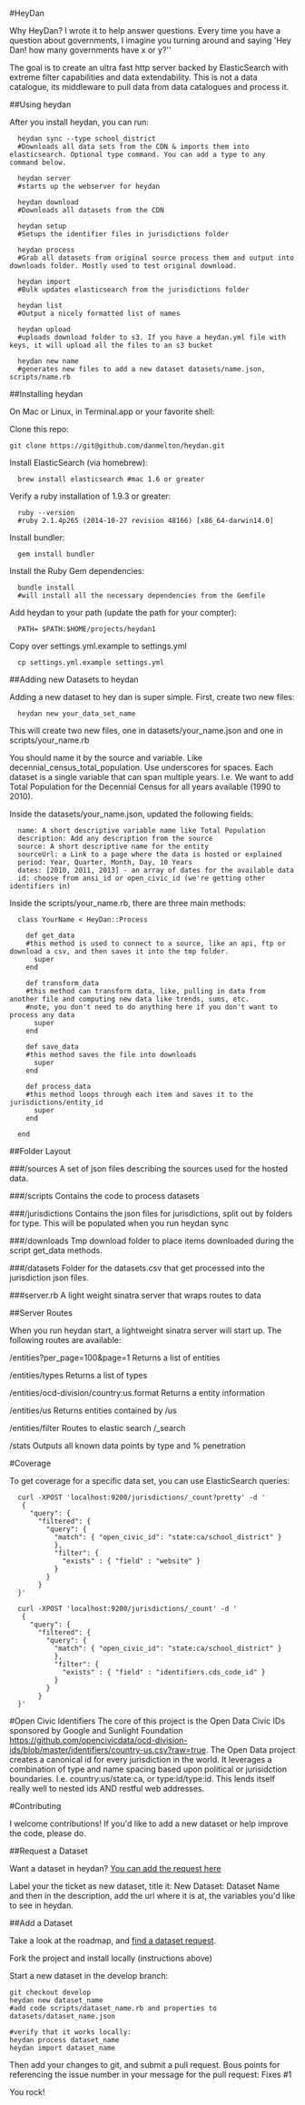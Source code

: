 #HeyDan

Why HeyDan? I wrote it to help answer questions. Every time you have a question about governments, I imagine you turning around and saying 'Hey Dan! how many governments have x or y?''

The goal is to create an ultra fast http server backed by ElasticSearch with extreme filter capabilities and data extendability. This is not a data catalogue, its middleware to pull data from data catalogues and process it. 

##Using heydan

After you install heydan, you can run:

      heydan sync --type school_district
      #Downloads all data sets from the CDN & imports them into elasticsearch. Optional type command. You can add a type to any command below.

      heydan server
      #starts up the webserver for heydan

      heydan download
      #Downloads all datasets from the CDN

      heydan setup
      #Setups the identifier files in jurisdictions folder

      heydan process
      #Grab all datasets from original source process them and output into downloads folder. Mostly used to test original download.

      heydan import
      #Bulk updates elasticsearch from the jurisdictions folder

      heydan list
      #Output a nicely formatted list of names

      heydan upload
      #uploads download folder to s3. If you have a heydan.yml file with keys, it will upload all the files to an s3 bucket 

      heydan new name
      #generates new files to add a new dataset datasets/name.json, scripts/name.rb 
      
##Installing heydan

On Mac or Linux, in Terminal.app or your favorite shell:

Clone this repo:

    git clone https://git@github.com/danmelton/heydan.git

Install ElasticSearch (via homebrew):

      brew install elasticsearch #mac 1.6 or greater

Verify a ruby installation of 1.9.3 or greater:

      ruby --version      
      #ruby 2.1.4p265 (2014-10-27 revision 48166) [x86_64-darwin14.0]

Install bundler:

      gem install bundler

Install the Ruby Gem dependencies:

      bundle install
      #will install all the necessary dependencies from the Gemfile

Add heydan to your path (update the path for your compter):

      PATH= $PATH:$HOME/projects/heydan1

Copy over settings.yml.example to settings.yml

      cp settings.yml.example settings.yml

##Adding new Datasets to heydan

Adding a new dataset to hey dan is super simple. First, create two new files:

      heydan new your_data_set_name

This will create two new files, one in datasets/your_name.json and one in scripts/your_name.rb

You should name it by the source and variable. Like decennial_census_total_population. Use underscores for spaces. Each dataset is a single variable that can span multiple years. I.e. We want to add Total Population for the Decennial Census for all years available (1990 to 2010).

Inside the datasets/your_name.json, updated the following fields:

      name: A short descriptive variable name like Total Population
      description: Add any description from the source
      source: A short descriptive name for the entity 
      sourceUrl: a Link to a page where the data is hosted or explained
      period: Year, Quarter, Month, Day, 10 Years
      dates: [2010, 2011, 2013] - an array of dates for the available data
      id: choose from ansi_id or open_civic_id (we're getting other identifiers in)

Inside the scripts/your_name.rb, there are three main methods:

      class YourName < HeyDan::Process

        def get_data
        #this method is used to connect to a source, like an api, ftp or download a csv, and then saves it into the tmp folder.
          super
        end

        def transform_data
        #this method can transform data, like, pulling in data from another file and computing new data like trends, sums, etc. 
        #note, you don't need to do anything here if you don't want to process any data
          super
        end

        def save_data
        #this method saves the file into downloads
          super
        end

        def process_data
        #this method loops through each item and saves it to the jurisdictions/entity_id 
          super
        end

      end

##Folder Layout

###/sources
A set of json files describing the sources used for the hosted data.

###/scripts
Contains the code to process datasets

###/jurisdictions
Contains the json files for jurisdictions, split out by folders for type. This will be populated when you run heydan sync

###/downloads
Tmp download folder to place items downloaded during the script get_data methods.

###/datasets
Folder for the datasets.csv that get processed into the jurisdiction json files.

###server.rb
A light weight sinatra server that wraps routes to data

##Server Routes

When you run heydan start, a lightweight sinatra server will start up. The following routes are available:

/entities?per_page=100&page=1
Returns a list of entities

/entities/types
Returns a list of types

/entities/ocd-division/country:us.format
Returns a entity information

/entities/us
Returns entities contained by /us

/entities/filter 
Routes to elastic search /_search

/stats
Outputs all known data points by type and % penetration

#Coverage

To get coverage for a specific data set, you can use ElasticSearch queries:

      curl -XPOST 'localhost:9200/jurisdictions/_count?pretty' -d '
       {
         "query": { 
           "filtered": {
             "query": {
               "match": { "open_civic_id": "state:ca/school_district" } 
               },
               "filter": {
                 "exists" : { "field" : "website" }
               }
             }
           }
      }'

      curl -XPOST 'localhost:9200/jurisdictions/_count' -d '
       {
         "query": { 
           "filtered": {
             "query": {
               "match": { "open_civic_id": "state:ca/school_district" } 
               },
               "filter": {
                 "exists" : { "field" : "identifiers.cds_code_id" }
               }
             }
           }
      }'

#Open Civic Identifiers
The core of this project is the Open Data Civic IDs sponsored by Google and Sunlight Foundation
https://github.com/opencivicdata/ocd-division-ids/blob/master/identifiers/country-us.csv?raw=true. The Open Data project creates a canonical id for every jurisdiction in the world. It leverages a combination of type and name spacing based upon political or jurisidction boundaries. I.e. country:us/state:ca, or type:id/type:id. This lends itself really well to nested ids AND restful web addresses.

#Contributing

I welcome contributions! If you'd like to add a new dataset or help improve the code, please do. 

##Request a Dataset

Want a dataset in heydan? [You can add the request here](https://github.com/danmelton/heydan/labels/new%20dataset)

Label your the ticket as new dataset, title it: New Dataset: Dataset Name
and then in the description, add the url where it is at, the variables you'd like to see in heydan.

##Add a Dataset

Take a look at the roadmap, and [find a dataset request](https://github.com/danmelton/heydan/labels/new%20dataset).

Fork the project and install locally (instructions above)

Start a new dataset in the develop branch:

    git checkout develop
    heydan new dataset_name
    #add code scripts/dataset_name.rb and properties to datasets/dataset_name.json

    #verify that it works locally:
    heydan process dataset_name
    heydan import dataset_name

Then add your changes to git, and submit a pull request. Bous points for referencing the issue number in your message for the pull request: Fixes #1 

You rock!

